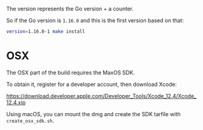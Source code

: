 The version represents the Go version + a counter.

So if the Go version is `1.16.0` and this is the first version based on that:

```bash
version=1.16.0-1 make install
```

# OSX

The OSX part of the build requires the MaxOS SDK.

To obtain it, register for a developer account, then download Xcode:

https://download.developer.apple.com/Developer_Tools/Xcode_12.4/Xcode_12.4.xip


Using macOS, you can mount the dmg and create the SDK tarfile with `create_osx_sdk.sh`.